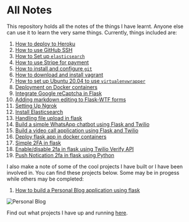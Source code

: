 # All Notes

This repository holds all the notes of the things I have learnt. Anyone else can use it to learn the very same things. Currently, things included are:

1. [How to deploy to Heroku](deploy_to_heroku.md)
2. [How to use GitHub SSH](github_ssh.md)
3. [How to Set up `elasticsearch`](how_to_set_up_elasticsearch.md)
4. [How to use Stripe for payment](how_to_use_stripe_for_payment.md)
5. [How to install and configure `git`](install_git.md)
6. [How to download and install vagrant](vagrant_how_to_download_and_install.md)
7. [How to set up Ubuntu 20.04 to use `virtualenvwrapper`](virtualenvwrapper_setup.md)
8. [Deployment on Docker containers](how_to_install_docker.md)
9. [Integrate Google reCaptcha in Flask](recaptcha.md)
10. [Adding markdown editing to Flask-WTF forms](handling_rich_text.md)
11. [Setting Up Ngrok](localhost_testing.md)
12. [Install Elasticsearch](elasticsearch_installation.md)
13. [Handling file upload in flask](file_upload_in_flask.md)
14. [Build a simple WhatsApp chatbot using Flask and Twilio](simple_whatsapp_chatbot.md)
15. [Build a video call application using Flask and Twilio](video_call_app.md)
16. [Deploy flask app in docker containers](docker_deployment.md)
17. [Simple 2FA in flask](two_factor_authentication/2fa_flask.md)
18. [Enable/disable 2fa in flask using Twilio Verify API](two_factor_authentication/twilio_verify_2fa.md)
19. [Push Notication 2fa in flask using Python](two_factor_authentication/twilio_authy.md)

I also make a note of some of the cool projects I have built or I have been involved in. You can find these projects below. Some may be in progess while others may be completed:

1. [How to build a Personal Blog application using flask](web_development/personal_blog/personal_blog.md)

![Personal Blog](images/personal_blog.gif)

Find out what projects I have up and running [here](https://gitauharrison-blog.herokuapp.com/web-development).